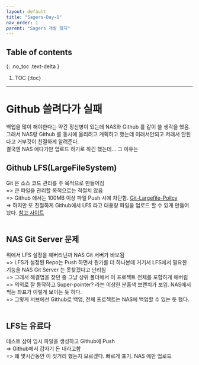 ```yaml
---
layout: default
title: "Sagers-Day-1"
nav_order: 1
parent: "Sagers 개발 일지"
---
```


## Table of contents
{: .no_toc .text-delta }

1. TOC
{:toc}

---

# Github 쓸려다가 실패

백업을 많이 해야한다는 약간 정신병이 있는데 NAS와 Github 를 같이 쓸 생각을 했음.<br/>그래서 NAS랑 Github 를 동시에 올리려고 계획하고 했는데 이래서안되고 저래서 안된다고 거부깃이 친절하게 알려준다.<br/>결국엔 NAS 에다가만 업로드 하기로 하긴 했는데... 그 이유는

## Github LFS(LargeFileSystem)

Git 은 소스 코드 관리를 주 목적으로 만들어짐<br/>
=> 큰 파일을 관리할 목적으로는 적절치 않음<br/>
=> Github 에서는 100MB 이상 파일 Push 시에 차단함. [Git-Largefile-Policy](https://docs.github.com/en/repositories/working-with-files/managing-large-files/about-large-files-on-github)<br/>
=> 하지만 또 친절하게 Github에서 LFS 라고 대용량 파일을 업로드 할 수 있게 만들어 놨다. [참고 사이트](https://leimao.github.io/blog/Git-Large-File-Storage/)<br/>
<br/>

## NAS Git Server 문제

위에서 LFS 설정을 해버리닌까 NAS Git 서버가 바보됨<br/>
=> LFS가 설정된 Repo는 Push 하면서 뭔가를 더 하나본데 거기서 LFS에서 필요한 기능을 NAS Git Server 는 못찾겠다고 난리침<br/>
=> 그래서 해결법을 찾던 중 그냥 상위 폴더에서 이 프로젝트 전체를 포함하게 해버림<br/>
=> 의외로 잘 동작하고 Super-pointer? 라는 이상한 분홍색 브랜치가 보임. NAS에서 찍는 좌표가 이렇게 보이는 듯 하다.<br/>
=> 그렇게 서브에선 Github로 백업, 전체 프로젝트는 NAS에 백업할 수 있는 듯 했다.<br/>
<br/>

## LFS는 유료다

테스트 삼아 임시 파일을 생성하고 Github에 Push<br/>
=> Github에서 갑자기 돈 내라고함<br/>
=> 왜 몇시간동안 이 짓거리 했는지 모르겠다. 빠르게 포기. NAS 에만 업로드<br/>
<br/>